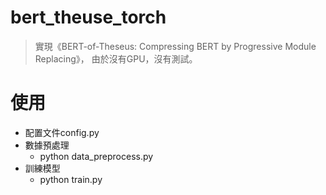 # bert_theuse_torch

> 實現《BERT-of-Theseus: Compressing BERT by Progressive Module Replacing》，
> 由於沒有GPU，沒有測試。


# 使用
- 配置文件config.py
- 數據預處理
  - python data_preprocess.py
- 訓練模型
  - python train.py